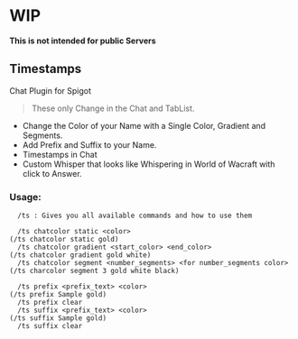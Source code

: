 # WIP
**This is not intended for public Servers**
## Timestamps
Chat Plugin for Spigot 
  > These only Change in the Chat and TabList.
  - Change the Color of your Name with a Single Color, Gradient and Segments.
  - Add Prefix and Suffix to your Name.
  - Timestamps in Chat
  - Custom Whisper that looks like Whispering in World of Wacraft with click to Answer.

### Usage:
```
  /ts : Gives you all available commands and how to use them
  
  /ts chatcolor static <color>                                          (/ts chatcolor static gold)
  /ts chatcolor gradient <start_color> <end_color>                      (/ts chatcolor gradient gold white)
  /ts chatcolor segment <number_segments> <for number_segments color>   (/ts charcolor segment 3 gold white black)
  
  /ts prefix <prefix_text> <color>                                      (/ts prefix Sample gold)
  /ts prefix clear
  /ts suffix <prefix_text> <color>                                      (/ts suffix Sample gold)
  /ts suffix clear
```
